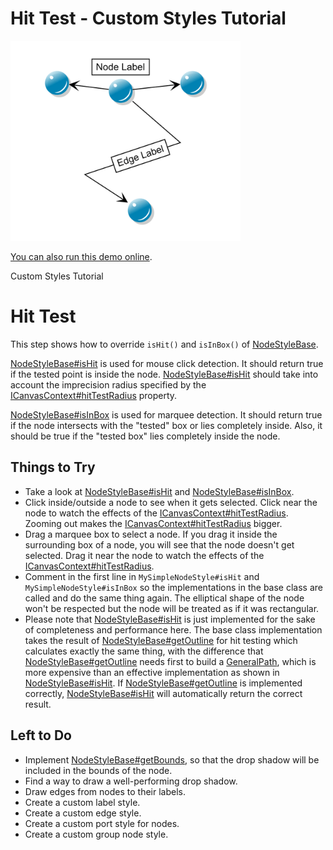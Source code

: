 # Hit Test - Custom Styles Tutorial

<img src="../../resources/image/tutorial2step1.png" alt="demo-thumbnail" height="320"/>

[You can also run this demo online](https://live.yworks.com/demos/02-tutorial-custom-styles/05-hit-test/index.html).

Custom Styles Tutorial

# Hit Test

This step shows how to override `isHit()` and `isInBox()` of [NodeStyleBase](https://docs.yworks.com/yfileshtml/#/api/NodeStyleBase).

[NodeStyleBase#isHit](https://docs.yworks.com/yfileshtml/#/api/NodeStyleBase#isHit) is used for mouse click detection. It should return true if the tested point is inside the node. [NodeStyleBase#isHit](https://docs.yworks.com/yfileshtml/#/api/NodeStyleBase#isHit) should take into account the imprecision radius specified by the [ICanvasContext#hitTestRadius](https://docs.yworks.com/yfileshtml/#/api/ICanvasContext#hitTestRadius) property.

[NodeStyleBase#isInBox](https://docs.yworks.com/yfileshtml/#/api/NodeStyleBase#isInBox) is used for marquee detection. It should return true if the node intersects with the "tested" box or lies completely inside. Also, it should be true if the "tested box" lies completely inside the node.

## Things to Try

- Take a look at [NodeStyleBase#isHit](https://docs.yworks.com/yfileshtml/#/api/NodeStyleBase#isHit) and [NodeStyleBase#isInBox](https://docs.yworks.com/yfileshtml/#/api/NodeStyleBase#isInBox).
- Click inside/outside a node to see when it gets selected. Click near the node to watch the effects of the [ICanvasContext#hitTestRadius](https://docs.yworks.com/yfileshtml/#/api/ICanvasContext#hitTestRadius). Zooming out makes the [ICanvasContext#hitTestRadius](https://docs.yworks.com/yfileshtml/#/api/ICanvasContext#hitTestRadius) bigger.
- Drag a marquee box to select a node. If you drag it inside the surrounding box of a node, you will see that the node doesn't get selected. Drag it near the node to watch the effects of the [ICanvasContext#hitTestRadius](https://docs.yworks.com/yfileshtml/#/api/ICanvasContext#hitTestRadius).
- Comment in the first line in `MySimpleNodeStyle#isHit` and `MySimpleNodeStyle#isInBox` so the implementations in the base class are called and do the same thing again. The elliptical shape of the node won't be respected but the node will be treated as if it was rectangular.
- Please note that [NodeStyleBase#isHit](https://docs.yworks.com/yfileshtml/#/api/NodeStyleBase#isHit) is just implemented for the sake of completeness and performance here. The base class implementation takes the result of [NodeStyleBase#getOutline](https://docs.yworks.com/yfileshtml/#/api/NodeStyleBase#getOutline) for hit testing which calculates exactly the same thing, with the difference that [NodeStyleBase#getOutline](https://docs.yworks.com/yfileshtml/#/api/NodeStyleBase#getOutline) needs first to build a [GeneralPath](https://docs.yworks.com/yfileshtml/#/api/GeneralPath), which is more expensive than an effective implementation as shown in [NodeStyleBase#isHit](https://docs.yworks.com/yfileshtml/#/api/NodeStyleBase#isHit). If [NodeStyleBase#getOutline](https://docs.yworks.com/yfileshtml/#/api/NodeStyleBase#getOutline) is implemented correctly, [NodeStyleBase#isHit](https://docs.yworks.com/yfileshtml/#/api/NodeStyleBase#isHit) will automatically return the correct result.

## Left to Do

- Implement [NodeStyleBase#getBounds](https://docs.yworks.com/yfileshtml/#/api/NodeStyleBase#getBounds), so that the drop shadow will be included in the bounds of the node.
- Find a way to draw a well-performing drop shadow.
- Draw edges from nodes to their labels.
- Create a custom label style.
- Create a custom edge style.
- Create a custom port style for nodes.
- Create a custom group node style.

